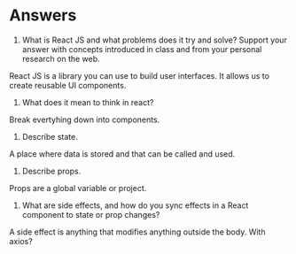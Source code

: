 # Answers

1. What is React JS and what problems does it try and solve? Support your answer with concepts introduced in class and from your personal research on the web.

React JS is a library you can use to build user interfaces. It allows us to create reusable UI components.

1. What does it mean to think in react?

Break evertyhing down into components.

1. Describe state.

A place where data is stored and that can be called and used.

1. Describe props.

Props are a global variable or project.

1. What are side effects, and how do you sync effects in a React component to state or prop changes?

A side effect is anything that modifies anything outside the body. With axios?
